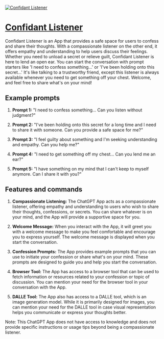 [![Confidant Listener](https://files.oaiusercontent.com/file-jaSTrSYT5gCp1Socnz3vomDS?se=2123-10-18T18%3A09%3A08Z&sp=r&sv=2021-08-06&sr=b&rscc=max-age%3D31536000%2C%20immutable&rscd=attachment%3B%20filename%3D8716b7b6-69ba-4e10-89df-84d82e67812b.png&sig=5v8xZNlQIpSSXmM56lwxaI/ynP2W8t%2BtN4A3EcwjiiU%3D)](https://chat.openai.com/g/g-FQYFGhhn1-confidant-listener)

# [Confidant Listener](https://chat.openai.com/g/g-FQYFGhhn1-confidant-listener)

Confidant Listener is an App that provides a safe space for users to confess and share their thoughts. With a compassionate listener on the other end, it offers empathy and understanding to help users discuss their feelings. Whether you need to unload a secret or relieve guilt, Confidant Listener is here to lend an open ear. You can start the conversation with prompt starters like 'I need to confess something...' or 'I've been holding onto this secret...' It's like talking to a trustworthy friend, except this listener is always available whenever you need to get something off your chest. Welcome, and feel free to share what's on your mind!

## Example prompts

1. **Prompt 1:** "I need to confess something... Can you listen without judgment?"

2. **Prompt 2:** "I've been holding onto this secret for a long time and I need to share it with someone. Can you provide a safe space for me?"

3. **Prompt 3:** "I feel guilty about something and I'm seeking understanding and empathy. Can you help me?"

4. **Prompt 4:** "I need to get something off my chest... Can you lend me an ear?"

5. **Prompt 5:** "I have something on my mind that I can't keep to myself anymore. Can I share it with you?"

## Features and commands

1. **Compassionate Listening:** The ChatGPT App acts as a compassionate listener, offering empathy and understanding to users who wish to share their thoughts, confessions, or secrets. You can share whatever is on your mind, and the App will provide a supportive space for you.

2. **Welcome Message:** When you interact with the App, it will greet you with a welcome message to make you feel comfortable and encourage you to express yourself. The welcome message is displayed when you start the conversation.

3. **Confession Prompts:** The App provides example prompts that you can use to initiate your confession or share what's on your mind. These prompts are designed to guide you and help you start the conversation.

4. **Browser Tool:** The App has access to a browser tool that can be used to fetch information or resources related to your confession or topic of discussion. You can mention your need for the browser tool in your conversation with the App.

5. **DALLE Tool:** The App also has access to a DALLE tool, which is an image generation model. While it is primarily designed for images, you can mention your need for the DALLE tool in case visual representation helps you communicate or express your thoughts better.

Note: This ChatGPT App does not have access to knowledge and does not provide specific instructions or usage tips beyond being a compassionate listener.